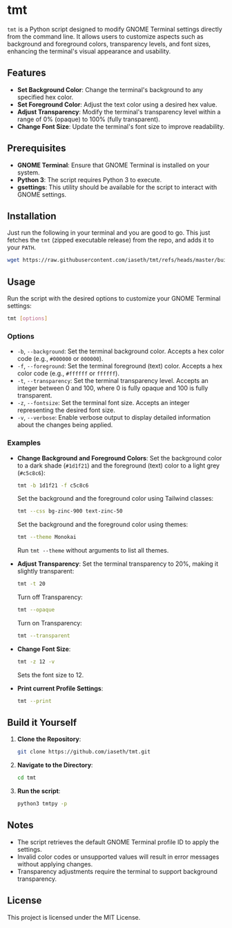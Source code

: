
# tmt

`tmt` is a Python script designed to modify GNOME Terminal settings directly from the command line. It allows users to customize aspects such as background and foreground colors, transparency levels, and font sizes, enhancing the terminal's visual appearance and usability.

## Features

- **Set Background Color**: Change the terminal's background to any specified hex color.
- **Set Foreground Color**: Adjust the text color using a desired hex value.
- **Adjust Transparency**: Modify the terminal's transparency level within a range of 0% (opaque) to 100% (fully transparent).
- **Change Font Size**: Update the terminal's font size to improve readability.

## Prerequisites

- **GNOME Terminal**: Ensure that GNOME Terminal is installed on your system.
- **Python 3**: The script requires Python 3 to execute.
- **gsettings**: This utility should be available for the script to interact with GNOME settings.

## Installation

Just run the following in your terminal and you are good to go.
This just fetches the `tmt` (zipped executable release) from the repo,
and adds it to your `PATH`.

```bash
wget https://raw.githubusercontent.com/iaseth/tmt/refs/heads/master/build/tmt && chmod +x tmt && cp tmt ~/.local/bin
```

## Usage

Run the script with the desired options to customize your GNOME Terminal settings:

```bash
tmt [options]
```

### Options

- `-b`, `--background`: Set the terminal background color. Accepts a hex color code (e.g., `#000000` or `000000`).
- `-f`, `--foreground`: Set the terminal foreground (text) color. Accepts a hex color code (e.g., `#ffffff` or `ffffff`).
- `-t`, `--transparency`: Set the terminal transparency level. Accepts an integer between 0 and 100, where 0 is fully opaque and 100 is fully transparent.
- `-z`, `--fontsize`: Set the terminal font size. Accepts an integer representing the desired font size.
- `-v`, `--verbose`: Enable verbose output to display detailed information about the changes being applied.

### Examples

- **Change Background and Foreground Colors**:
  Set the background color to a dark shade (`#1d1f21`) and the foreground (text) color to a light grey (`#c5c8c6`):
  ```bash
  tmt -b 1d1f21 -f c5c8c6
  ```

  Set the background and the foreground color using Tailwind classes:
  ```bash
  tmt --css bg-zinc-900 text-zinc-50
  ```

  Set the background and the foreground color using themes:
  ```bash
  tmt --theme Monokai
  ```
  Run `tmt --theme` without arguments to list all themes.

- **Adjust Transparency**:
  Set the terminal transparency to 20%, making it slightly transparent:
  ```bash
  tmt -t 20
  ```

  Turn off Transparency:
  ```bash
  tmt --opaque
  ```

  Turn on Transparency:
  ```bash
  tmt --transparent
  ```

- **Change Font Size**:
  ```bash
  tmt -z 12 -v
  ```
  Sets the font size to 12.

- **Print current Profile Settings**:
  ```bash
  tmt --print
  ```

## Build it Yourself

1. **Clone the Repository**:
   ```bash
   git clone https://github.com/iaseth/tmt.git
   ```
2. **Navigate to the Directory**:
   ```bash
   cd tmt
   ```
3. **Run the script**:
   ```bash
   python3 tmtpy -p
   ```

## Notes

- The script retrieves the default GNOME Terminal profile ID to apply the settings.
- Invalid color codes or unsupported values will result in error messages without applying changes.
- Transparency adjustments require the terminal to support background transparency.

## License

This project is licensed under the MIT License. 
